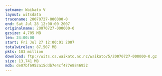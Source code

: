 ```yaml
---
setname: Waikato V
layout: witsdata
tracename: 20070727-000000-0
end: Sat Jul 28 12:00:00 2007
originalname: 20070727-000000-0
gzsize: 4,705 MB
len: 24:00:00
start: Fri Jul 27 12:00:01 2007
totalwirelen: 87,507 MB
pkts: 183 million
download: ftp://wits.cs.waikato.ac.nz/waikato/5/20070727-000000-0.gz
size: 13,741 MB
md5: de07bf6952a15ddb7e4cf477e8846952
---
```

